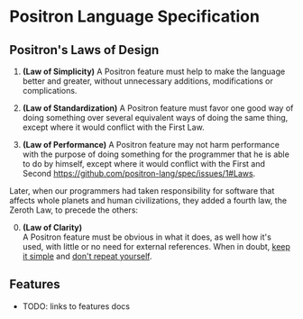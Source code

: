 Positron Language Specification
===============================

Positron's Laws of Design
-------------------------

1. **(Law of Simplicity)**
    A Positron feature must help to make the language better and greater, without unnecessary additions, modifications or complications.

2. **(Law of Standardization)**
    A Positron feature must favor one good way of doing something over several equivalent ways of doing the same thing, except where it would conflict with the First Law.

3. **(Law of Performance)**
    A Positron feature may not harm performance with the purpose of doing something for the programmer that he is able to do by himself, except where it would conflict with the First and Second
https://github.com/positron-lang/spec/issues/1#Laws.

Later, when our programmers had taken responsibility for software that affects whole planets and human civilizations, they added a fourth law, the Zeroth Law, to precede the others:

<ol start="0">
  <li><b>(Law of Clarity)</b><br>
    A Positron feature must be obvious in what it does, as well how it's used, with little or no need for external references. When in doubt, <a href="http://en.wikipedia.org/wiki/KISS_principle">keep it simple</a> and <a href="http://en.wikipedia.org/wiki/Don%27t_repeat_yourself">don't repeat yourself</a>.
  </li>
</ol>


Features
--------

* TODO: links to features docs
